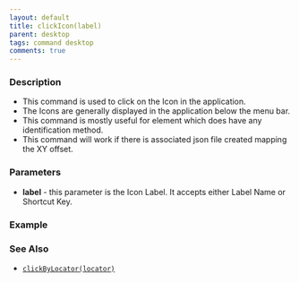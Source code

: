 ```yaml
---
layout: default
title: clickIcon(label)
parent: desktop
tags: command desktop
comments: true
---
```


### Description
- This command is used to click on the Icon in the application.
- The Icons are generally displayed in the application below the menu bar.
- This command is mostly useful for element which does have any identification method.
- This command will work if there is associated json file created mapping the XY offset.


### Parameters
- **label** - this parameter is the Icon Label. It accepts either Label Name or Shortcut Key.


### Example


### See Also
- [`clickByLocator(locator)`](clickByLocator(locator))